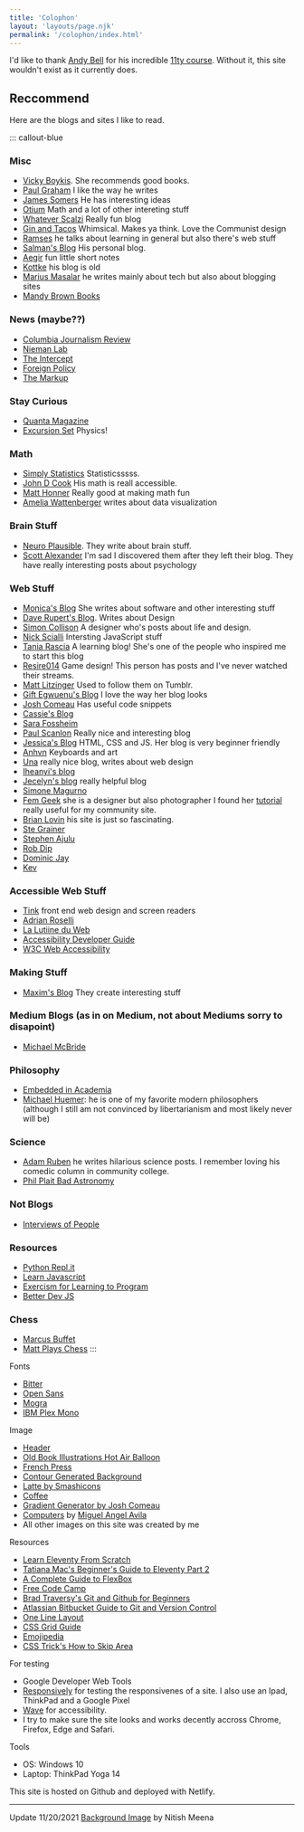 ```yaml
---
title: 'Colophon'
layout: 'layouts/page.njk'
permalink: '/colophon/index.html'
---
```


I'd like to thank [Andy Bell](https://hankchizljaw.com/) for his incredible [11ty course](https://piccalil.li/course/learn-eleventy-from-scratch/). Without it, this site wouldn't exist as it currently does.

## Reccommend

Here are the blogs and sites I like to read.

::: callout-blue
### Misc
* [Vicky Boykis](http://blog.vickiboykis.com/). She recommends good books.
* [Paul Graham](http://paulgraham.com/cred.html) I like the way he writes
* [James Somers](http://jsomers.net/blog/archives) He has interesting ideas
* [Otium](https://srconstantin.wordpress.com/) Math and a lot of other intereting stuff
* [Whatever Scalzi](https://whatever.scalzi.com/) Really fun blog
* [Gin and Tacos](http://www.ginandtacos.com/) Whimsical. Makes ya think. Love the Communist design
* [Ramses](https://ramses.blog/) he talks about learning in general but also there's web stuff
* [Salman's Blog](https://salman.io/blog/) His personal blog.
* [Aegir](http://aegir.org/archive/) fun little short notes
* [Kottke](https://kottke.org/) his blog is old
* [Marius Masalar](https://mariusmasalar.me/) he writes mainly about tech but also about blogging sites
* [Mandy Brown Books](https://aworkinglibrary.com/r)

### News (maybe??)
* [Columbia Journalism Review](https://www.cjr.org/)
* [Nieman Lab](https://www.niemanlab.org/)
* [The Intercept](https://theintercept.com/)
* [Foreign Policy](https://foreignpolicy.com/)
* [The Markup](https://themarkup.org/)

### Stay Curious
* [Quanta Magazine](https://www.quantamagazine.org/)
* [Excursion Set](https://excursionset.com/) Physics!

### Math
* [Simply Statistics](https://simplystatistics.org/) Statisticsssss.
* [John D Cook](https://www.johndcook.com/blog/) His math is reall accessible.
* [Matt Honner](https://mrhonner.com/) Really good at making math fun
* [Amelia Wattenberger](https://wattenberger.com/) writes about data visualization

### Brain Stuff
* [Neuro Plausible](https://neuroplausible.com/). They write about brain stuff.
* [Scott Alexander](https://astralcodexten.substack.com/) I'm sad I discovered them after they left their blog. They have really interesting posts about psychology

### Web Stuff
* [Monica's Blog](https://www.monica.dev/) She writes about software and other interesting stuff
* [Dave Rupert's Blog](https://daverupert.com/). Writes about Design
* [Simon Collison](https://colly.com/journal) A designer who's posts about life and design.
* [Nick Scialli](https://nick.scialli.me/) Intersting JavaScript stuff
* [Tania Rascia](https://www.taniarascia.com/) A learning blog! She's one of the people who inspired me to start this blog
* [Resire014](https://resir014.xyz/posts) Game design! This person has posts and I've never watched their streams.
* [Matt Litzinger](https://mlitzinger.com/) Used to follow them on Tumblr.
* [Gift Egwuenu's Blog](https://www.giftegwuenu.com/writing/) I love the way her blog looks
* [Josh Comeau](https://joshwcomeau.com/) Has useful code snippets
* [Cassie's Blog](https://www.cassie.codes/writing/) 
* [Sara Fossheim](https://fossheim.io/writing/)
* [Paul Scanlon](https://paulie.dev/) Really nice and interesting blog
* [Jessica's Blog](https://coder-coder.com/blog/) HTML, CSS and JS. Her blog is very beginner friendly
* [Anhvn](https://anhvn.com/) Keyboards and art
* [Una](https://una.im/) really nice blog, writes about web design
* [Iheanyi's blog](https://iheanyi.com/journal/)
* [Jecelyn's blog](https://jec.fyi/blog) really helpful blog 
* [Simone Magurno](https://magur.no/)
* [Fem Geek](https://www.femgeek.co.uk/) she is a designer but also photographer I found her [tutorial](https://www.femgeek.co.uk/posts/2020-12-30-how-to-show-posts-on-the-homepage-of-eleventy-base-blog/) really useful for my community site.
* [Brian Lovin](https://brianlovin.com/) his site is just so fascinating. 
* [Ste Grainer](https://stegrainer.com/)
* [Stephen Ajulu](https://stephenajulu.com/)
* [Rob Dip](https://robertodip.com/)
* [Dominic Jay](https://dominickjay.com/)
* [Kev](https://kevq.uk/posts/)

### Accessible Web Stuff

* [Tink](https://tink.uk/) front end web design and screen readers
* [Adrian Roselli](https://adrianroselli.com/)
* [La Lutiine du Web](https://www.lalutineduweb.fr/en/)
* [Accessibility Developer Guide](https://www.accessibility-developer-guide.com/)
* [W3C Web Accessibility](https://www.w3.org/WAI/)

### Making Stuff
* [Maxim's Blog](https://maxoffsky.com/category/code-blog/) They create interesting stuff

### Medium Blogs (as in on Medium, not about Mediums sorry to disapoint)
* [Michael McBride](https://medium.com/@MichaelMcBride)

### Philosophy
* [Embedded in Academia](https://blog.regehr.org/) 
* [Michael Huemer](http://fakenous.net/): he is one of my favorite modern philosophers (although I still am not convinced by libertarianism and most likely never will be)

### Science
* [Adam Ruben](https://www.science.org/content/author/adam-ruben) he writes hilarious science posts. I remember loving his comedic column in community college.
* [Phil Plait Bad Astronomy](https://www.syfy.com/tags/bad-astronomy)

### Not Blogs
* [Interviews of People](https://www.theframeworkproject.com/)

### Resources

* [Python Repl.it](https://www.codewithrepl.it/)
* [Learn Javascript](https://javascript.info/)
* [Exercism for Learning to Program](https://exercism.org/)
* [Better Dev JS](https://www.better.dev/welcome-to-getting-started-with-javascript)

### Chess

* [Marcus Buffet](https://mbuffett.com/posts/)
* [Matt Plays Chess](https://mattplayschess.com/)
:::


Fonts

* [Bitter](https://fonts.google.com/specimen/Bitter)
* [Open Sans](https://fonts.google.com/specimen/Open+Sans)
* [Mogra](https://fonts.google.com/specimen/Mogra)
* [IBM Plex Mono](https://fonts.google.com/specimen/IBM+Plex+Mono)

Image

* [Header](https://www.joshwcomeau.com/gradient-generator/)
* [Old Book Illustrations Hot Air Balloon](https://www.oldbookillustrations.com/wp-content/uploads/2020/02/de-groof-falling.jpg)
* [French Press](https://www.manypixels.co/gallery/?color=d5ab47&page=1&s=coffee)
* [Contour Generated Background](https://makebackground.io/bk/contour/gray-contour-map-vintage-texture)
* [Latte by Smashicons](https://www.flaticon.com/authors/smashicons)
* [Coffee](https://www.manypixels.co/gallery/?color=f7df74&page=1&s=coffee)
* [Gradient Generator by Josh Comeau](https://www.joshwcomeau.com/gradient-generator/)
* [Computers](http://thepatternlibrary.com/#design-tools) by [Miguel Angel Avila](https://dribbble.com/miketopus)
* All other images on this site was created by me

Resources

* [Learn Eleventy From Scratch](https://piccalil.li/course/learn-eleventy-from-scratch/)
* [Tatiana Mac's Beginner's Guide to Eleventy Part 2](https://tatianamac.com/posts/beginner-eleventy-tutorial-partii/)
* [A Complete Guide to FlexBox](https://css-tricks.com/snippets/css/a-guide-to-flexbox/)
* [Free Code Camp](https://www.freecodecamp.org/)
* [Brad Traversy's Git and Github for Beginners](https://www.youtube.com/watch?v=SWYqp7iY_Tc)
* [Atlassian Bitbucket Guide to Git and Version Control](https://www.atlassian.com/git/tutorials/what-is-version-control)
* [One Line Layout](https://1linelayouts.glitch.me/)
* [CSS Grid Guide](https://learncssgrid.com/)
* [Emojipedia](https://emojipedia.org/)
* [CSS Trick's How to Skip Area](https://css-tricks.com/how-to-create-a-skip-to-content-link/)

For testing

* Google Developer Web Tools
* [Responsively](https://responsively.app/) for testing the responsivenes of a site. I also use an Ipad, ThinkPad and a Google Pixel
* [Wave](https://wave.webaim.org/) for accessibility. 
* I try to make sure the site looks and works decently accross Chrome, Firefox, Edge and Safari.

Tools

* OS: Windows 10
* Laptop: ThinkPad Yoga 14

This site is hosted on Github and deployed with Netlify.
____________
Update 11/20/2021
 [Background Image](https://unsplash.com/photos/RbbdzZBKRDY) by Nitish Meena